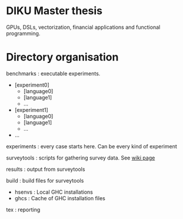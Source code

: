 DIKU Master thesis
==================

GPUs, DSLs, vectorization, financial applications and functional programming.


Directory organisation
======================

benchmarks  : executable experiments.
 - [experiment0]
   - [language0]
   - [language1]
   - ...
 - [experiment1]
   - [language0]
   - [language1]
   - ...
 - ...

experiments : every case starts here. Can be every kind of experiment

surveytools : scripts for gathering survey data. See [wiki page](wiki/Surveytools)

results     : output from surveytools

build       : build files for surveytools
 - hsenvs   : Local GHC installations
 - ghcs     : Cache of GHC installation files

tex         : reporting
